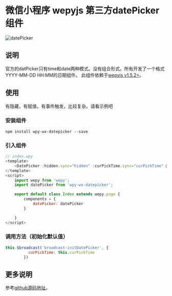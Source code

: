 # 微信小程序 wepyjs 第三方datePicker组件

![datePicker](https://github.com/webdzq/wx-wpy-demo/blob/master/wpy-wx-datepicker/datepicker.gif)


## 说明
官方的datPicker只有time和date两种模式。没有组合形式。所有开发了一个格式YYYY-MM-DD HH:MM的日期组件。
此组件依赖于[wepyjs v1.5.2+](https://github.com/wepyjs/wepy)。


## 使用
 有隐藏，有赋值，有事件触发，比较复杂。请看示例吧

### 安装组件
```
npm install wpy-wx-datepicker --save
```

### 引入组件
```javascript
// index.wpy
<template>
    <DatePicker :hidden.sync="hidden" :curPickTime.sync="curPickTime" @initDateemit="nitDateemitHandle" > </DatePicker>
</template>
<script>
    import wepy from 'wepy';
    import datePicker from 'wpy-wx-datepicker';

    export default class Index extends wepy.page {
        components = {
            datePicker: datePicker
        }

    }
</script>
```


### 调用方法（初始化默认值）
```javascript
this.$broadcast('broadcast-initDatePicker', {
          curPickTime: this.curPickTime
        })
```

## 更多说明
参考[github源码地址](https://github.com/webdzq/wx-wpy-demo/tree/master/wpy-wx-datePicker)。
